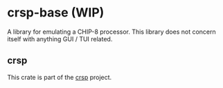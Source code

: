 # crsp-base (WIP)
A library for emulating a CHIP-8 processor.
This library does not concern itself with anything GUI / TUI related.

## crsp
This crate is part of the [crsp](..) project.

